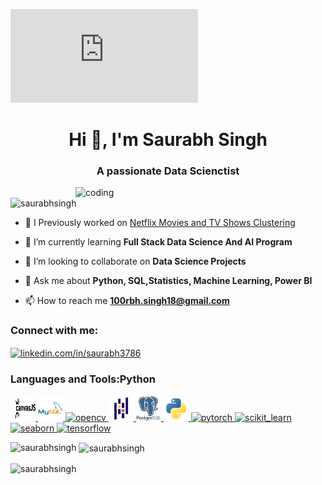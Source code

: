![logo](https://github.com/saurabhsingh3786/saurabhsingh3786/blob/main/Blue%20and%20Pink%20Professional%20Business%20Strategy%20Presentation%20(1).pdf)

<h1 align="center">Hi 👋, I'm Saurabh Singh</h1>
<h3 align="center">A passionate Data Scienctist</h3>

<img align="right" alt="coding" width="400" src="https://i.pinimg.com/originals/54/e3/7d/54e37d8074ebcde1d96c77d7b2a7f310.gif">

<p align="left"> <img src="https://komarev.com/ghpvc/?username=saurabhsingh&label=Profile%20views&color=0e75b6&style=flat" alt="saurabhsingh" /> </p>

- 🔭 I Previously worked on [Netflix Movies and TV Shows Clustering](https://colab.research.google.com/drive/1beNkrAnQR7uo_SfW2ubzf6tsVQwsuBc8?usp=sharing)

- 🌱 I’m currently learning **Full Stack Data Science And AI Program**

- 👯 I’m looking to collaborate on **Data Science Projects**

- 💬 Ask me about **Python, SQL,Statistics, Machine Learning, Power BI**

- 📫 How to reach me **100rbh.singh18@gmail.com**

<h3 align="left">Connect with me:</h3>
<p align="left">
<a href="https://linkedin.com/in/linkedin.com/in/saurabh3786" target="blank"><img align="center" src="https://raw.githubusercontent.com/rahuldkjain/github-profile-readme-generator/master/src/images/icons/Social/linked-in-alt.svg" alt="linkedin.com/in/saurabh3786" height="30" width="40" /></a>
</p>

<h3 align="left">Languages and Tools:Python</h3>
<p align="left"> <a href="https://canvasjs.com" target="_blank" rel="noreferrer"> <img src="https://raw.githubusercontent.com/Hardik0307/Hardik0307/master/assets/canvasjs-charts.svg" alt="canvasjs" width="40" height="40"/> </a> <a href="https://www.mysql.com/" target="_blank" rel="noreferrer"> <img src="https://raw.githubusercontent.com/devicons/devicon/master/icons/mysql/mysql-original-wordmark.svg" alt="mysql" width="40" height="40"/> </a> <a href="https://opencv.org/" target="_blank" rel="noreferrer"> <img src="https://www.vectorlogo.zone/logos/opencv/opencv-icon.svg" alt="opencv" width="40" height="40"/> </a> <a href="https://pandas.pydata.org/" target="_blank" rel="noreferrer"> <img src="https://raw.githubusercontent.com/devicons/devicon/2ae2a900d2f041da66e950e4d48052658d850630/icons/pandas/pandas-original.svg" alt="pandas" width="40" height="40"/> </a> <a href="https://www.postgresql.org" target="_blank" rel="noreferrer"> <img src="https://raw.githubusercontent.com/devicons/devicon/master/icons/postgresql/postgresql-original-wordmark.svg" alt="postgresql" width="40" height="40"/> </a> <a href="https://www.python.org" target="_blank" rel="noreferrer"> <img src="https://raw.githubusercontent.com/devicons/devicon/master/icons/python/python-original.svg" alt="python" width="40" height="40"/> </a> <a href="https://pytorch.org/" target="_blank" rel="noreferrer"> <img src="https://www.vectorlogo.zone/logos/pytorch/pytorch-icon.svg" alt="pytorch" width="40" height="40"/> </a> <a href="https://scikit-learn.org/" target="_blank" rel="noreferrer"> <img src="https://upload.wikimedia.org/wikipedia/commons/0/05/Scikit_learn_logo_small.svg" alt="scikit_learn" width="40" height="40"/> </a> <a href="https://seaborn.pydata.org/" target="_blank" rel="noreferrer"> <img src="https://seaborn.pydata.org/_images/logo-mark-lightbg.svg" alt="seaborn" width="40" height="40"/> </a> <a href="https://www.tensorflow.org" target="_blank" rel="noreferrer"> <img src="https://www.vectorlogo.zone/logos/tensorflow/tensorflow-icon.svg" alt="tensorflow" width="40" height="40"/> </a> </p>

<p><img align="left" src="https://github-readme-stats.vercel.app/api/top-langs?username=saurabhsingh&show_icons=true&locale=en&layout=compact" alt="saurabhsingh" /></p>

<p>&nbsp;<img align="center" src="https://github-readme-stats.vercel.app/api?username=saurabhsingh&show_icons=true&locale=en" alt="saurabhsingh" /></p>

<p><img align="center" src="https://github-readme-streak-stats.herokuapp.com/?user=saurabhsingh&" alt="saurabhsingh" /></p>
